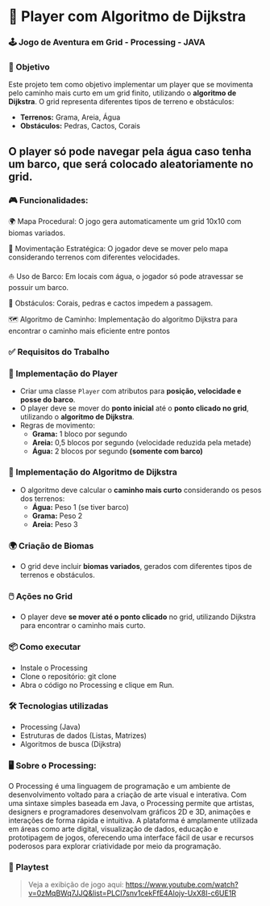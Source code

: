 # 🚀 Player com Algoritmo de Dijkstra
### 🕹️ Jogo de Aventura em Grid - Processing - JAVA
### 🎯 Objetivo
Este projeto tem como objetivo implementar um player que se movimenta pelo caminho mais curto em um grid finito, utilizando o **algoritmo de Dijkstra**. O grid representa diferentes tipos de terreno e obstáculos:

- **Terrenos:** Grama, Areia, Água
- **Obstáculos:** Pedras, Cactos, Corais

O player só pode navegar pela água caso tenha um barco, que será colocado aleatoriamente no grid.
---
### 🎮 Funcionalidades:

🌍 Mapa Procedural: O jogo gera automaticamente um grid 10x10 com biomas variados.

🚶 Movimentação Estratégica: O jogador deve se mover pelo mapa considerando terrenos com diferentes velocidades.

⛵ Uso de Barco: Em locais com água, o jogador só pode atravessar se possuir um barco.

🧱 Obstáculos: Corais, pedras e cactos impedem a passagem.

🗺️ Algoritmo de Caminho: 
Implementação do algoritmo Dijkstra para encontrar o caminho mais eficiente entre pontos

### ✅ Requisitos do Trabalho

### 🏃 Implementação do Player
- Criar uma classe `Player` com atributos para **posição, velocidade e posse do barco**.
- O player deve se mover do **ponto inicial** até o **ponto clicado no grid**, utilizando o **algoritmo de Dijkstra**.
- Regras de movimento:
  - **Grama:** 1 bloco por segundo
  - **Areia:** 0,5 blocos por segundo (velocidade reduzida pela metade)
  - **Água:** 2 blocos por segundo **(somente com barco)**

### 🔢 Implementação do Algoritmo de Dijkstra
- O algoritmo deve calcular o **caminho mais curto** considerando os pesos dos terrenos:
  - **Água:** Peso 1 (se tiver barco)
  - **Grama:** Peso 2
  - **Areia:** Peso 3

### 🌍 Criação de Biomas
- O grid deve incluir **biomas variados**, gerados com diferentes tipos de terrenos e obstáculos.

### 🖱️ Ações no Grid
- O player deve **se mover até o ponto clicado** no grid, utilizando Dijkstra para encontrar o caminho mais curto.

### 📦 Como executar
- Instale o Processing
- Clone o repositório: git clone 
- Abra o código no Processing e clique em Run. 

### 🛠️ Tecnologias utilizadas
- Processing (Java)
- Estruturas de dados (Listas, Matrizes)
- Algoritmos de busca (Dijkstra)

### 🖥️ Sobre o Processing:

O Processing é uma linguagem de programação e um ambiente de desenvolvimento voltado para a criação de arte visual e interativa. Com uma sintaxe simples baseada em Java, o Processing permite que artistas, designers e programadores desenvolvam gráficos 2D e 3D, animações e interações de forma rápida e intuitiva.
A plataforma é amplamente utilizada em áreas como arte digital, visualização de dados, educação e prototipagem de jogos, oferecendo uma interface fácil de usar e recursos poderosos para explorar criatividade por meio da programação.

### 🧪 Playtest

> Veja a exibição de jogo aqui:
> https://www.youtube.com/watch?v=0zMqBWq7JJQ&list=PLCI7snv1cekFfE4Alojy-UxX8I-c6UE1R

